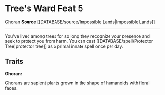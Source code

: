 ﻿---
feat: Tree's Ward
id: '3952'
level: '5'
name: Tree's Ward
rarity: Common
source: '[[DATABASE/source/Impossible Lands|Impossible Lands]]'
trait:
- '[[DATABASE/trait/Ghoran|Ghoran]]'
type: Feat

---
# Tree's Ward <span class="item-type">Feat 5</span>

<span class="item-trait">Ghoran</span>
**Source** [[DATABASE/source/Impossible Lands|Impossible Lands]]

---
You've lived among trees for so long they recognize your presence and seek to protect you from harm. You can cast [[DATABASE/spell/Protector Tree|protector tree]] as a primal innate spell once per day.

## Traits

**Ghoran:**

Ghorans are sapient plants grown in the shape of humanoids with floral faces.